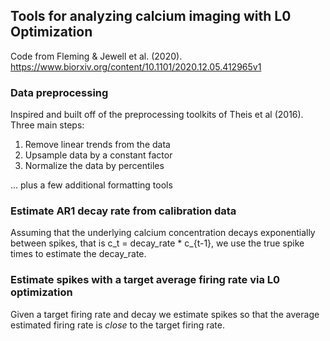 Tools for analyzing calcium imaging with L0 Optimization
-----

Code from Fleming & Jewell et al. (2020). https://www.biorxiv.org/content/10.1101/2020.12.05.412965v1

### Data preprocessing 

Inspired and built off of the preprocessing toolkits of Theis et al (2016). 
Three main steps: 

1. Remove linear trends from the data 
2. Upsample data by a constant factor 
3. Normalize the data by percentiles  

... plus a few additional formatting tools 

### Estimate AR1 decay rate from calibration data 

Assuming that the underlying calcium concentration decays exponentially between spikes, that is c_t = decay_rate * c_{t-1},
we use the true spike times to estimate the decay_rate. 

### Estimate spikes with a target average firing rate via L0 optimization 

Given a target firing rate and decay we estimate spikes so that the average estimated firing rate is *close* to the target firing rate. 
